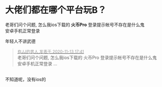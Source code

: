 # 大佬们都在哪个平台玩B？


老哥们问个问题, 怎么我ios下载的<strong> 火币Pro</strong> 登录提示帐号不存在是什么鬼<img src="static/image/smiley/default/smile.gif" smilieid="1" border="0" alt="" />&nbsp; &nbsp;<br />
安卓手机正常登录

年轻人不讲武德

<div class="quote"><blockquote><font size="2"><a href="https://www.hostloc.com/forum.php?mod=redirect&amp;goto=findpost&amp;pid=9449519&amp;ptid=766127" target="_blank"><font color="#999999">有JJ的男人 发表于 2020-11-13 17:41</font></a></font><br />
老哥们问个问题, 怎么我ios下载的 火币Pro 登录提示帐号不存在是什么鬼&nbsp; &nbsp;<br />
安卓手机正常登录 ...</blockquote></div><br />
不知道呢，没有ios的
